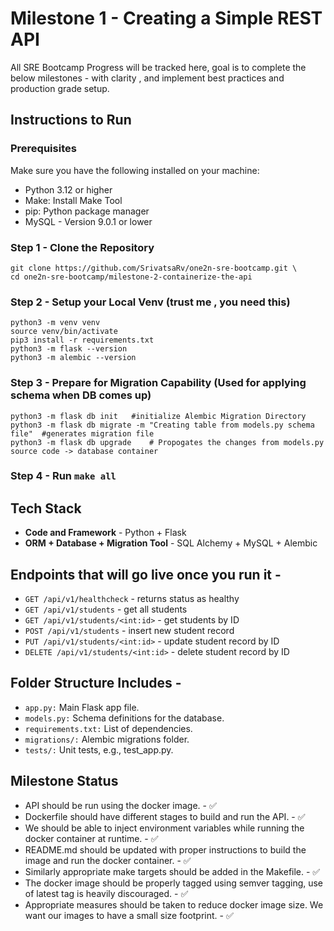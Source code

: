 # Milestone 1 - Creating a Simple REST API
All SRE Bootcamp Progress will be tracked here, goal is to complete the below milestones - with clarity , and implement best practices and production grade setup. 

## Instructions to Run 
### Prerequisites
Make sure you have the following installed on your machine:

- Python 3.12 or higher
- Make: Install Make Tool 
- pip: Python package manager
- MySQL - Version 9.0.1 or lower

### Step 1 - Clone the Repository 
```
git clone https://github.com/SrivatsaRv/one2n-sre-bootcamp.git \
cd one2n-sre-bootcamp/milestone-2-containerize-the-api
```

### Step 2 - Setup your Local Venv (trust me , you need this)

```
python3 -m venv venv
source venv/bin/activate
pip3 install -r requirements.txt
python3 -m flask --version
python3 -m alembic --version
```

### Step 3 - Prepare for Migration Capability (Used for applying schema when DB comes up)
```
python3 -m flask db init   #initialize Alembic Migration Directory
python3 -m flask db migrate -m "Creating table from models.py schema file"  #generates migration file
python3 -m flask db upgrade    # Propogates the changes from models.py source code -> database container
```

### Step 4 - Run `make all`




## Tech Stack
- **Code and Framework** - Python + Flask
- **ORM + Database + Migration Tool**  - SQL Alchemy + MySQL + Alembic 


## Endpoints that will go live once you run it - 
- `GET /api/v1/healthcheck` - returns status as healthy
- `GET /api/v1/students` - get all students
- `GET /api/v1/students/<int:id>` - get students by ID
- `POST /api/v1/students` - insert new student record
- `PUT /api/v1/students/<int:id>` - update student record by ID
- `DELETE /api/v1/students/<int:id>` - delete student record by ID

## Folder Structure Includes - 
- `app.py:` Main Flask app file.
- `models.py:` Schema definitions for the database.
- `requirements.txt:` List of dependencies.
- `migrations/:` Alembic migrations folder.
- `tests/:` Unit tests, e.g., test_app.py.

## Milestone Status 
- API should be run using the docker image. - ✅
- Dockerfile should have different stages to build and run the API. - ✅
- We should be able to inject environment variables while running the docker container at runtime. - ✅
- README.md should be updated with proper instructions to build the image and run the docker container. - ✅
- Similarly appropriate make targets should be added in the Makefile. - ✅
- The docker image should be properly tagged using semver tagging, use of latest tag is heavily discouraged. - ✅
- Appropriate measures should be taken to reduce docker image size. We want our images to have a small size footprint. - ✅

